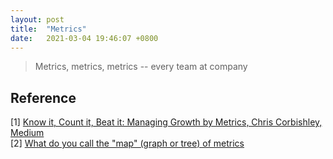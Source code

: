 ```yaml
---
layout: post
title:  "Metrics"
date:   2021-03-04 19:46:07 +0800
---
```

> Metrics, metrics, metrics  -- every team at company

## Reference

[1] [Know it, Count it, Beat it: Managing Growth by Metrics, Chris Corbishley, Medium](https://www.notion.so/bobzeng/Know-it-Count-it-Beat-it-Managing-Growth-by-Metrics-by-Chris-Corbishley-Medium-4fe63ff1a9fb49f09e460ac6a1296f91) <br>
[2] [What do you call the "map" (graph or tree) of metrics](https://www.linkedin.com/posts/johnpcutler_very-curiousat-your-company-what-do-you-activity-7012330100490743808-TF22?utm_source=share&utm_medium=member_desktop)